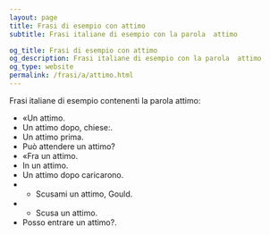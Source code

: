```yaml
---
layout: page
title: Frasi di esempio con attimo 
subtitle: Frasi italiane di esempio con la parola  attimo

og_title: Frasi di esempio con attimo 
og_description: Frasi italiane di esempio con la parola  attimo
og_type: website
permalink: /frasi/a/attimo.html
---
```


Frasi italiane di esempio contenenti la parola attimo:


- «Un attimo.
- Un attimo dopo, chiese:.
- Un attimo prima.
- Può attendere un attimo?
- «Fra un attimo.
- In un attimo.
- Un attimo dopo caricarono.
- - Scusami un attimo, Gould.
- - Scusa un attimo.
- Posso entrare un attimo?.
